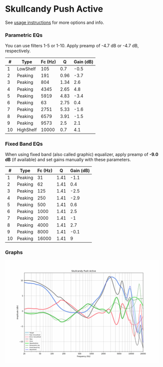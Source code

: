 # Skullcandy Push Active
See [usage instructions](https://github.com/jaakkopasanen/AutoEq#usage) for more options and info.

### Parametric EQs
You can use filters 1-5 or 1-10. Apply preamp of -4.7 dB or -4.7 dB, respectively.

|   # | Type      |   Fc (Hz) |    Q |   Gain (dB) |
|-----|-----------|-----------|------|-------------|
|   1 | LowShelf  |       105 | 0.7  |        -0.5 |
|   2 | Peaking   |       191 | 0.96 |        -3.7 |
|   3 | Peaking   |       804 | 1.34 |         2.6 |
|   4 | Peaking   |      4345 | 2.65 |         4.8 |
|   5 | Peaking   |      5919 | 4.83 |        -3.4 |
|   6 | Peaking   |        63 | 2.75 |         0.4 |
|   7 | Peaking   |      2751 | 5.33 |        -1.6 |
|   8 | Peaking   |      6579 | 3.91 |        -1.5 |
|   9 | Peaking   |      9573 | 2.5  |         2.1 |
|  10 | HighShelf |     10000 | 0.7  |         4.1 |

### Fixed Band EQs
When using fixed band (also called graphic) equalizer, apply preamp of **-9.0 dB** (if available) and set gains manually with these parameters.

|   # | Type    |   Fc (Hz) |    Q |   Gain (dB) |
|-----|---------|-----------|------|-------------|
|   1 | Peaking |        31 | 1.41 |        -1.1 |
|   2 | Peaking |        62 | 1.41 |         0.4 |
|   3 | Peaking |       125 | 1.41 |        -2.5 |
|   4 | Peaking |       250 | 1.41 |        -2.9 |
|   5 | Peaking |       500 | 1.41 |         0.6 |
|   6 | Peaking |      1000 | 1.41 |         2.5 |
|   7 | Peaking |      2000 | 1.41 |        -1   |
|   8 | Peaking |      4000 | 1.41 |         2.7 |
|   9 | Peaking |      8000 | 1.41 |        -0.1 |
|  10 | Peaking |     16000 | 1.41 |         9   |

### Graphs
![](./Skullcandy%20Push%20Active.png)

